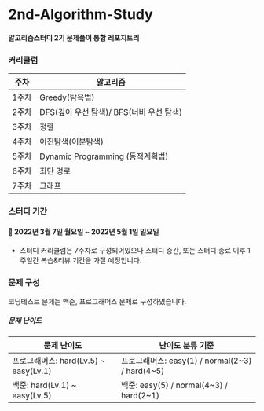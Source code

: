 # 2nd-Algorithm-Study

#### 알고리즘스터디 2기 문제풀이 통합 레포지토리



### 커리큘럼

| 주차  | 알고리즘                                 |
| ----- | ---------------------------------------- |
| 1주차 | Greedy(탐욕법)                           |
| 2주차 | DFS(깊이 우선 탐색)/ BFS(너비 우선 탐색) |
| 3주차 | 정렬                                     |
| 4주차 | 이진탐색(이분탐색)                       |
| 5주차 | Dynamic Programming (동적계획법)         |
| 6주차 | 최단 경로                                |
| 7주차 | 그래프                                   |



### 스터디 기간

#### :calendar: 2022년 3월 7일 월요일 ~ 2022년 5월 1일 일요일

* 스터디 커리큘럼은 7주차로 구성되어있으나 스터디 중간, 또는 스터디 종료 이후 1주일간 복습&리뷰 기간을 가질 예정입니다.



### 문제 구성

코딩테스트 문제는 백준, 프로그래머스 문제로 구성하였습니다.

##### 문제 난이도

| 문제 난이도                           | 난이도 분류 기준                                |
| ------------------------------------- | ----------------------------------------------- |
| 프로그래머스: hard(Lv.5) ~ easy(Lv.1) | 프로그래머스: easy(1) / normal(2~3) / hard(4~5) |
| 백준: hard(Lv.1) ~ easy(Lv.5)         | 백준: easy(5) / normal(4~3) / hard(2~1)         |
